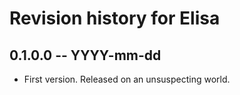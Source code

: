 # Revision history for Elisa

## 0.1.0.0 -- YYYY-mm-dd

* First version. Released on an unsuspecting world.
